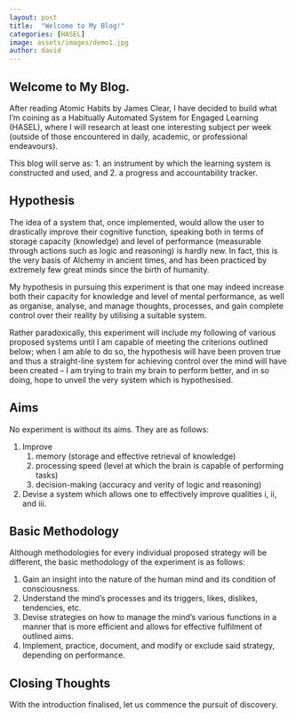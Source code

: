 ```yaml
---
layout: post
title:  "Welcome to My Blog!"
categories: [HASEL]
image: assets/images/demo1.jpg
author: david
---
```

## Welcome to My Blog.
After reading Atomic Habits by James Clear, I have decided to build what I’m coining as a Habitually Automated System for Engaged Learning (HASEL), where I will research at least one interesting subject per week (outside of those encountered in daily, academic, or professional endeavours).

This blog will serve as: 1. an instrument by which the learning system is constructed and used, and 2. a progress and accountability tracker.

## Hypothesis
The idea of a system that, once implemented, would allow the user to drastically improve their cognitive function, speaking both in terms of storage capacity (knowledge) and level of performance (measurable through actions such as logic and reasoning) is hardly new. In fact, this is the very basis of Alchemy in ancient times, and has been practiced by extremely few great minds since the birth of humanity. 

My hypothesis in pursuing this experiment is that one may indeed increase both their capacity for knowledge and level of mental performance, as well as organise, analyse, and manage thoughts, processes, and gain complete control over their reality by utilising a suitable system.

Rather paradoxically, this experiment will include my following of various proposed systems until I am capable of meeting the criterions outlined below; when I am able to do so, the hypothesis will have been proven true and thus a straight-line system for achieving control over the mind will have been created – I am trying to train my brain to perform better, and in so doing, hope to unveil the very system which is hypothesised.

## Aims
No experiment is without its aims. They are as follows:
1.	Improve
    1.	memory (storage and effective retrieval of knowledge)
    2.	processing speed (level at which the brain is capable of performing tasks)
    3.	decision-making (accuracy and verity of logic and reasoning)
3.	Devise a system which allows one to effectively improve qualities i, ii, and iii.

## Basic Methodology
Although methodologies for every individual proposed strategy will be different, the basic methodology of the experiment is as follows:
1.	Gain an insight into the nature of the human mind and its condition of consciousness.
2.	Understand the mind’s processes and its triggers, likes, dislikes, tendencies, etc.
3.	Devise strategies on how to manage the mind’s various functions in a manner that is more efficient and allows for effective fulfilment of outlined aims.
4.	Implement, practice, document, and modify or exclude said strategy, depending on performance.

## Closing Thoughts
With the introduction finalised, let us commence the pursuit of discovery.
